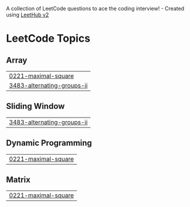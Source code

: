 A collection of LeetCode questions to ace the coding interview! - Created using [LeetHub v2](https://github.com/arunbhardwaj/LeetHub-2.0)
<!---LeetCode Topics Start-->
# LeetCode Topics
## Array
|  |
| ------- |
| [0221-maximal-square](https://github.com/Tejas-Barde/LeetCode/tree/master/0221-maximal-square) |
| [3483-alternating-groups-ii](https://github.com/Tejas-Barde/LeetCode/tree/master/3483-alternating-groups-ii) |
## Sliding Window
|  |
| ------- |
| [3483-alternating-groups-ii](https://github.com/Tejas-Barde/LeetCode/tree/master/3483-alternating-groups-ii) |
## Dynamic Programming
|  |
| ------- |
| [0221-maximal-square](https://github.com/Tejas-Barde/LeetCode/tree/master/0221-maximal-square) |
## Matrix
|  |
| ------- |
| [0221-maximal-square](https://github.com/Tejas-Barde/LeetCode/tree/master/0221-maximal-square) |
<!---LeetCode Topics End-->